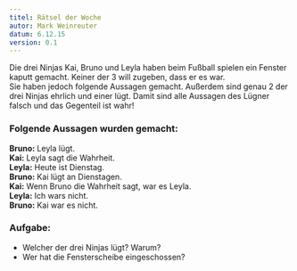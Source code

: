```yaml
---
titel: Rätsel der Woche  
autor: Mark Weinreuter  
datum: 6.12.15  
version: 0.1  
---
```


Die drei Ninjas Kai, Bruno und Leyla haben beim Fußball spielen ein Fenster kaputt gemacht. Keiner der 3 will zugeben, dass er es war.   
Sie haben jedoch folgende Aussagen gemacht. Außerdem sind genau 2 der drei Ninjas ehrlich und einer lügt. Damit sind alle Aussagen des Lügner falsch und das Gegenteil ist wahr!


### Folgende Aussagen wurden gemacht:
**Bruno:** Leyla lügt.  
**Kai:**   Leyla sagt die Wahrheit.  
**Leyla:** Heute ist Dienstag.  
**Bruno:** Kai lügt an Dienstagen.  
**Kai:**   Wenn Bruno die Wahrheit sagt, war es Leyla.  
**Leyla:** Ich wars nicht.  
**Bruno:** Kai war es nicht.  


### Aufgabe: 
- Welcher der drei Ninjas lügt? Warum?
- Wer hat die Fensterscheibe eingeschossen?
